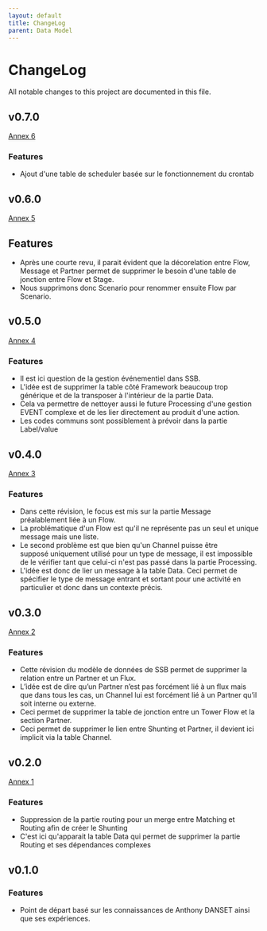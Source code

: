 ```yaml
---
layout: default
title: ChangeLog
parent: Data Model
---
```


# ChangeLog

All notable changes to this project are documented in this file.

## v0.7.0
[Annex 6](../../assets/img/data-model/archives/DataModel-v0.7.0.png)

### Features

- Ajout d'une table de scheduler basée sur le fonctionnement du crontab

## v0.6.0
[Annex 5](../../assets/img/data-model/archives/DataModel-v0.6.0.png)

## Features

- Après une courte revu, il parait évident que la décorelation entre Flow, Message et Partner permet de supprimer le besoin d'une table de jonction entre Flow et Stage.
- Nous supprimons donc Scenario pour renommer ensuite Flow par Scenario.

## v0.5.0
[Annex 4](../../assets/img/data-model/archives/DataModel-v0.5.0.png)

### Features

- Il est ici question de la gestion événementiel dans SSB.
- L'idée est de supprimer la table côté Framework beaucoup trop générique et de la transposer à l'intérieur de la partie Data.
- Cela va permettre de nettoyer aussi le future Processing d'une gestion EVENT complexe et de les lier directement au produit d'une action.
- Les codes communs sont possiblement à prévoir dans la partie Label/value

## v0.4.0
[Annex 3](../../assets/img/data-model/archives/DataModel-v0.4.0.png)

### Features

- Dans cette révision, le focus est mis sur la partie Message préalablement liée à un Flow.
- La problématique d'un Flow est qu'il ne représente pas un seul et unique message mais une liste.
- Le second problème est que bien qu'un Channel puisse être supposé uniquement utilisé pour un type de message, il est impossible de le vérifier tant que celui-ci n'est pas passé dans la partie Processing.
- L'idée est donc de lier un message à la table Data. Ceci permet de spécifier le type de message entrant et sortant pour une activité en particulier et donc dans un contexte précis.

## v0.3.0
[Annex 2](../../assets/img/data-model/archives/DataModel-v0.3.0.png)

### Features

- Cette révision du modèle de données de SSB permet de supprimer la relation entre un Partner et un Flux.
- L’idée est de dire qu’un Partner n’est pas forcément lié à un flux mais que dans tous les cas, un Channel lui est forcément lié à un Partner qu’il soit interne ou externe.
- Ceci permet de supprimer la table de jonction entre un Tower Flow et la section Partner.
- Ceci permet de supprimer le lien entre Shunting et Partner, il devient ici implicit via la table Channel.

## v0.2.0
[Annex 1](../../assets/img/data-model/archives/DataModel-v0.2.0.png)

### Features
- Suppression de la partie routing pour un merge entre Matching et Routing afin de créer le Shunting
- C'est ici qu'apparait la table Data qui permet de supprimer la partie Routing et ses dépendances complexes

## v0.1.0

### Features

- Point de départ basé sur les connaissances de Anthony DANSET ainsi que ses expériences.
